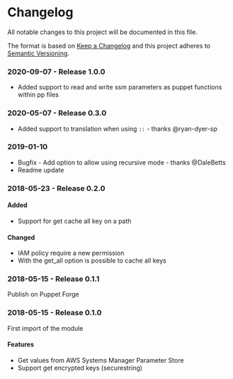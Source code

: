 # Changelog
All notable changes to this project will be documented in this file.

The format is based on [Keep a Changelog](http://keepachangelog.com/en/1.0.0/)
and this project adheres to [Semantic Versioning](http://semver.org/spec/v2.0.0.html).

### 2020-09-07 - Release 1.0.0
- Added support to read and write ssm parameters as puppet functions within pp files

### 2020-05-07 - Release 0.3.0
- Added support to translation when using `::` - thanks @ryan-dyer-sp

### 2019-01-10
- Bugfix - Add option to allow using recursive mode - thanks @DaleBetts
- Readme update

### 2018-05-23 - Release 0.2.0

#### Added
- Support for get cache all key on a path

#### Changed
- IAM policy require a new permission
- With the get_all option is possible to cache all keys

### 2018-05-15 - Release 0.1.1

Publish on Puppet Forge

### 2018-05-15 - Release 0.1.0

First import of the module

#### Features
- Get values from AWS Systems Manager Parameter Store
- Support get encrypted keys (securestring)
